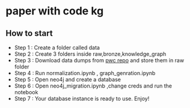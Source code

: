 # paper with code kg
## How to start 
- Step 1 : Create a folder called data 
- Step 2 : Create 3 folders inside raw,bronze,knowledge_graph
- Step 3 : Download data dumps from [pwc repo](https://github.com/paperswithcode/paperswithcode-data) and store them in raw folder
- Step 4 : Run normalization.ipynb , graph_genration.ipynb 
- Step 5 : Open neo4j and create a database 
- Step 6 : Open neo4j_migration.ipynb ,change creds and run the notebook 
- Step 7 : Your database instance is ready to use. Enjoy!
